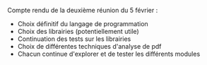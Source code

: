 Compte rendu de la deuxième réunion du 5 février :
- Choix définitif du langage de programmation
- Choix des librairies (potentiellement utile)
- Continuation des tests sur les librairies
- Choix de différentes techniques d'analyse de pdf
- Chacun continue d'explorer et de tester les différents modules